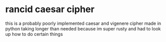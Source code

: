 # rancid caesar cipher

this is a probably poorly implemented caesar and vigenere cipher made in python taking longer than needed because im super rusty
and had to look up how to do certain things
